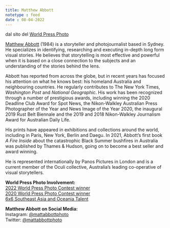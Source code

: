 ```yaml
---
title: Matthew Abbott
notetype : feed
date : 08-04-2022
---
```


dal sito del [World Press Photo](https://www.worldpressphoto.org/matthew-abbott-bio)

[Matthew Abbott](http://www.matthewabbott.com.au/) (1984) is a storyteller and photojournalist based in Sydney. He specializes in identifying, researching and executing in-depth long form visual stories. He believes that storytelling is most effective and powerful when it is based on a close connection to the subjects and an understanding of the stories behind the lens.  
  
Abbott has reported from across the globe, but in recent years has focused his attention on what he knows best: his homeland Australia and neighbouring countries. He regularly contributes to The New York Times, _Washington Post_ and _National Geographic_. His work has been recognized through a number of prestigious awards, including winning the 2020 Deadline Club Award for Spot News, the Nikon-Walkley Australian Press Photographer of the Year and News Image of the Year 2020, the inaugural 2019 Rust Belt Biennale and the 2019 and 2018 Nikon-Walkley Journalism Award for Australian Daily Life.   
  
His prints have appeared in exhibitions and collections around the world, including in Paris, New York, Berlin and Daegu. In 2021, Abbott’s first book _A Fire Inside_ about the catastrophic Black Summer bushfires in Australia was published by Thames & Hudson, going on to become a best seller and award winning.  
  
He is represented internationally by Panos Pictures in London and is a current member of the Oculi collective, Australia’s leading co-operative of visual storytellers.   
  
  
**World Press Photo Involvement:**  
[2022 World Press Photo Contest winner](https://www.worldpressphoto.org/collection/photocontest/2022)  
[2020 World Press Photo Contest winner](https://www.worldpressphoto.org/collection/photocontest/2020)  
[6x6 Southeast Asia and Oceania Talent](https://www.worldpressphoto.org/education/programs/6x6/southeast-asia-and-oceania/matthew-abbott)  
  
**Matthew Abbott on Social Media:**  
Instagram: [@mattabbottphoto](https://www.instagram.com/mattabbottphoto/)  
Twitter: [@mattabbottphoto](https://twitter.com/mattabbottphoto)